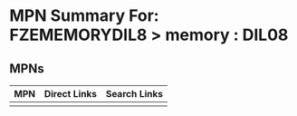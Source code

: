 



# MPN Summary For: FZEMEMORYDIL8 > memory : DIL08

## MPNs
  

|MPN|Direct Links|Search Links|
| :--- | :--- | :--- |
||||
